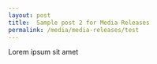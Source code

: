 ```yaml
---
layout: post
title:  Sample post 2 for Media Releases
permalink: /media/media-releases/test
---
```

Lorem ipsum sit amet
